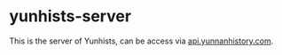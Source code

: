 # yunhists-server
This is the server of Yunhists, can be access via [api.yunnanhistory.com](https://api.yunnanhistory.com).